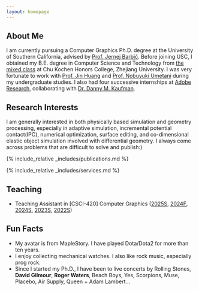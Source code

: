 ```yaml
---
layout: homepage
---
```


## About Me

I am currently pursuing a Computer Graphics Ph.D. degree at the University of Southern California, advised by [Prof. Jernej Barbič](https://viterbi-web.usc.edu/~jbarbic/). Before joining USC, I obtained my B.E. degree in Computer Science and Technology from [the mixed class](http://www.cis.umassd.edu/~hxu/alink/jclass/mixedclass.html) at Chu Kochen Honors College, Zhejiang University. I was very fortunate to work with [Prof. Jin Huang](http://www.cad.zju.edu.cn/home/hj/index.xml) and [Prof. Nobuyuki Umetani](https://cgenglab.github.io/en/authors/admin/) during my undergraduate studies. I also had four successive internships at [Adobe Research](https://research.adobe.com), collaborating with [Dr. Danny M. Kaufman](https://dannykaufman.io).


## Research Interests

I am generally interested in both physically based simulation and geometry processing, especially in adaptive simulation, incremental potential contact(IPC), numerical optimization, surface editing, and co-dimensional elastic object simulation involved with differential geometry. I always come across problems that are difficult to solve and publish:)

{% include_relative _includes/publications.md %}

{% include_relative _includes/services.md %}

## Teaching
- Teaching Assistant in \[CSCI-420\] Computer Graphics ([2025S](https://viterbi-web.usc.edu/~jbarbic/cs420-s25/), [2024F](https://odedstein.com/teaching/hs-2024-csci-420/index.html), [2024S](https://viterbi-web.usc.edu/~jbarbic/cs420-s24/), [2023S](http://viterbi-web.usc.edu/~jbarbic/cs420-s23/), [2022S](https://viterbi-web.usc.edu/~jbarbic/cs420-s22/))

## Fun Facts
- My avatar is from MapleStory. I have played Dota/Dota2 for more than ten years.    
- I enjoy collecting mechanical watches. I also like rock music, especially prog rock. 
- Since I started my Ph.D., I have been to live concerts by Rolling Stones, **David Gilmour**, **Roger Waters**, Beach Boys, Yes, Scorpions, Muse, Placebo, Air Supply, Queen + Adam Lambert...
